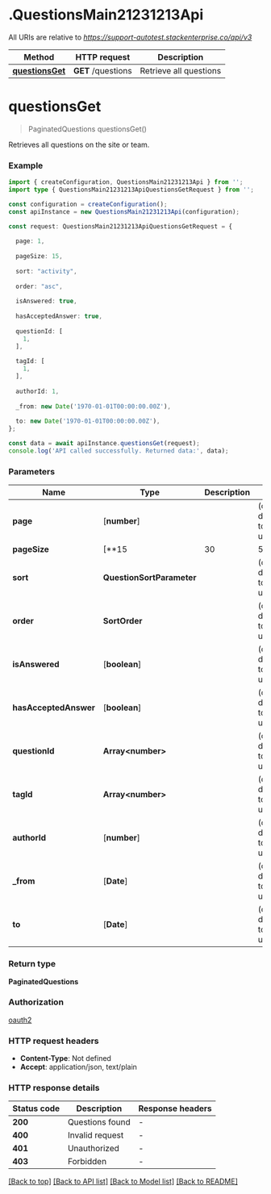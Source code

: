 # .QuestionsMain21231213Api

All URIs are relative to *https://support-autotest.stackenterprise.co/api/v3*

Method | HTTP request | Description
------------- | ------------- | -------------
[**questionsGet**](QuestionsMain21231213Api.md#questionsGet) | **GET** /questions | Retrieve all questions


# **questionsGet**
> PaginatedQuestions questionsGet()

Retrieves all questions on the site or team.

### Example


```typescript
import { createConfiguration, QuestionsMain21231213Api } from '';
import type { QuestionsMain21231213ApiQuestionsGetRequest } from '';

const configuration = createConfiguration();
const apiInstance = new QuestionsMain21231213Api(configuration);

const request: QuestionsMain21231213ApiQuestionsGetRequest = {
  
  page: 1,
  
  pageSize: 15,
  
  sort: "activity",
  
  order: "asc",
  
  isAnswered: true,
  
  hasAcceptedAnswer: true,
  
  questionId: [
    1,
  ],
  
  tagId: [
    1,
  ],
  
  authorId: 1,
  
  _from: new Date('1970-01-01T00:00:00.00Z'),
  
  to: new Date('1970-01-01T00:00:00.00Z'),
};

const data = await apiInstance.questionsGet(request);
console.log('API called successfully. Returned data:', data);
```


### Parameters

Name | Type | Description  | Notes
------------- | ------------- | ------------- | -------------
 **page** | [**number**] |  | (optional) defaults to undefined
 **pageSize** | [**15 | 30 | 50 | 100**]**Array<15 &#124; 30 &#124; 50 &#124; 100>** |  | (optional) defaults to undefined
 **sort** | **QuestionSortParameter** |  | (optional) defaults to undefined
 **order** | **SortOrder** |  | (optional) defaults to undefined
 **isAnswered** | [**boolean**] |  | (optional) defaults to undefined
 **hasAcceptedAnswer** | [**boolean**] |  | (optional) defaults to undefined
 **questionId** | **Array&lt;number&gt;** |  | (optional) defaults to undefined
 **tagId** | **Array&lt;number&gt;** |  | (optional) defaults to undefined
 **authorId** | [**number**] |  | (optional) defaults to undefined
 **_from** | [**Date**] |  | (optional) defaults to undefined
 **to** | [**Date**] |  | (optional) defaults to undefined


### Return type

**PaginatedQuestions**

### Authorization

[oauth2](README.md#oauth2)

### HTTP request headers

 - **Content-Type**: Not defined
 - **Accept**: application/json, text/plain


### HTTP response details
| Status code | Description | Response headers |
|-------------|-------------|------------------|
**200** | Questions found |  -  |
**400** | Invalid request |  -  |
**401** | Unauthorized |  -  |
**403** | Forbidden |  -  |

[[Back to top]](#) [[Back to API list]](README.md#documentation-for-api-endpoints) [[Back to Model list]](README.md#documentation-for-models) [[Back to README]](README.md)


